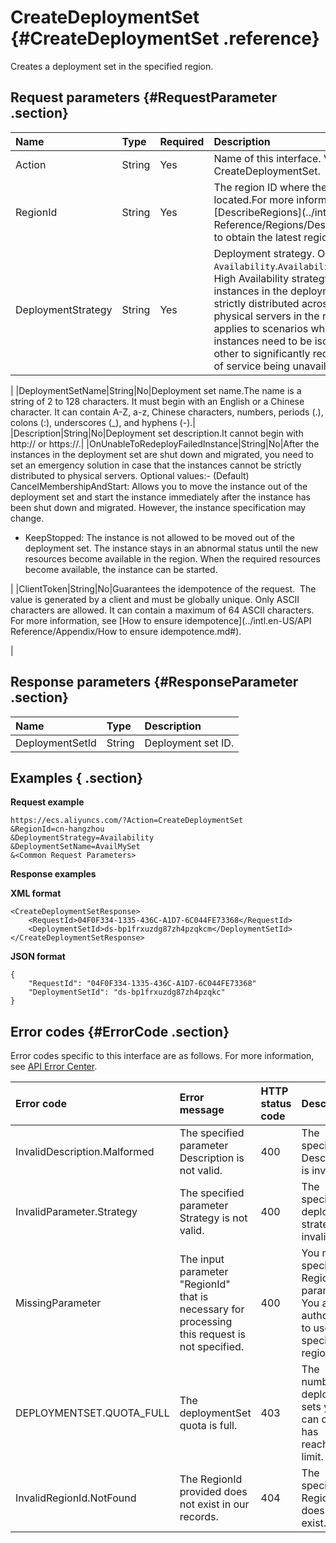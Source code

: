 # CreateDeploymentSet {#CreateDeploymentSet .reference}

Creates a deployment set in the specified region.

## Request parameters {#RequestParameter .section}

|Name|Type|Required|Description|
|:---|:---|:-------|:----------|
|Action|String|Yes|Name of this interface. Value: CreateDeploymentSet.|
|RegionId|String|Yes|The region ID where the deployment set is located.For more information, call [DescribeRegions](../intl.en-US/API Reference/Regions/DescribeRegions.md#) to obtain the latest region list.|
|DeploymentStrategy|String|Yes|Deployment strategy. Optional value: `Availability`.`Availability` represents the High Availability strategy. All the ECS instances in the deployment set are strictly distributed across different physical servers in the region. This design applies to scenarios where several ECS instances need to be isolated from each other to significantly reduce the chances of service being unavailable.

|
|DeploymentSetName|String|No|Deployment set name.The name is a string of 2 to 128 characters. It must begin with an English or a Chinese character. It can contain A-Z, a-z, Chinese characters, numbers, periods \(.\), colons \(:\), underscores \(\_\), and hyphens \(-\).|
|Description|String|No|Deployment set description.It cannot begin with http:// or https://.|
|OnUnableToRedeployFailedInstance|String|No|After the instances in the deployment set are shut down and migrated, you need to set an emergency solution in case that the instances cannot be strictly distributed to physical servers. Optional values:-   \(Default\) CancelMembershipAndStart: Allows you to move the instance out of the deployment set and start the instance immediately after the instance has been shut down and migrated. However, the instance specification may change.
-   KeepStopped: The instance is not allowed to be moved out of the deployment set. The instance stays in an abnormal status until the new resources become available in the region. When the required resources become available, the instance can be started.

|
|ClientToken|String|No|Guarantees the idempotence of the request.  The value is generated by a client and must be globally unique. Only ASCII characters are allowed. It can contain a maximum of 64 ASCII characters. For more information, see [How to ensure idempotence](../intl.en-US/API Reference/Appendix/How to ensure idempotence.md#).

|

## Response parameters {#ResponseParameter .section}

|Name|Type|Description|
|:---|:---|:----------|
|DeploymentSetId|String|Deployment set ID.|

## Examples { .section}

**Request example**

```
https://ecs.aliyuncs.com/?Action=CreateDeploymentSet
&RegionId=cn-hangzhou
&DeploymentStrategy=Availability
&DeploymentSetName=AvailMySet
&<Common Request Parameters>
```

**Response examples**

**XML format**

```
<CreateDeploymentSetResponse>
	<RequestId>04F0F334-1335-436C-A1D7-6C044FE73368</RequestId>
	<DeploymentSetId>ds-bp1frxuzdg87zh4pzqkcm</DeploymentSetId>
</CreateDeploymentSetResponse>
```

**JSON format**

```
{
	"RequestId": "04F0F334-1335-436C-A1D7-6C044FE73368"
	"DeploymentSetId": "ds-bp1frxuzdg87zh4pzqkc"
}
```

## Error codes {#ErrorCode .section}

Error codes specific to this interface are as follows. For more information, see [API Error Center](https://error-center.alibabacloud.com/status/product/Ecs).

|Error code|Error message|HTTP status code|Description|
|:---------|:------------|:---------------|:----------|
|InvalidDescription.Malformed|The specified parameter Description is not valid.|400|The specified Description is invalid.|
|InvalidParameter.Strategy|The specified parameter Strategy is not valid.|400|The specified deployment strategy is invalid.|
|MissingParameter|The input parameter "RegionId" that is necessary for processing this request is not specified.|400|You must specify the RegionId parameter. You are not authorized to use the specified region.|
|DEPLOYMENTSET.QUOTA\_FULL|The deploymentSet quota is full.|403|The number of deployment sets you can create has reached the limit.|
|InvalidRegionId.NotFound|The RegionId provided does not exist in our records.|404|The specified RegionId does not exist.|

